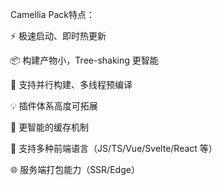 Camellia Pack特点：

⚡ 极速启动、即时热更新

📦 构建产物小，Tree-shaking 更智能

🚀 支持并行构建、多线程预编译

💡 插件体系高度可拓展

🧠 更智能的缓存机制

🧩 支持多种前端语言（JS/TS/Vue/Svelte/React 等）

🌐 服务端打包能力（SSR/Edge）